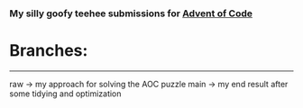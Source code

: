 ### My silly goofy teehee submissions for [Advent of Code](https://adventofcode.com/)

# Branches:
___
raw   -> my approach for solving the AOC puzzle
main  -> my end result after some tidying and optimization
